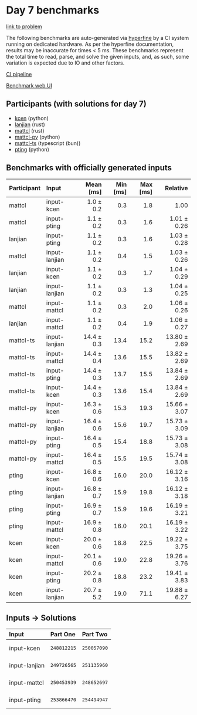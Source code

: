 # Day 7 benchmarks

[link to problem](https://adventofcode.com/2023/day/7)

The following benchmarks are auto-generated via
[hyperfine](https://github.com/sharkdp/hyperfine) by a CI system running on
dedicated hardware. As per the hyperfine documentation, results may be
inaccurate for times < 5 ms. These benchmarks represent the total time to read,
parse, and solve the given inputs, and, as such, some variation is expected due
to IO and other factors.

[CI pipeline](http://ci.papercode.net:8080/teams/main/pipelines/aoc2023)

[Benchmark web UI](https://aoc.ancalagon.black)


## Participants (with solutions for day 7)

- [kcen](https://github.com/kcen/aoc2023) (python)
- [lanjian](https://github.com/lanjian/aoc-2023) (rust)
- [mattcl](https://github.com/mattcl/aoc2023) (rust)
- [mattcl-py](https://github.com/mattcl/aoc2023-py) (python)
- [mattcl-ts](https://github.com/mattcl/aoc2023-js) (typescript (bun))
- [pting](https://github.com/pting/aoc2023) (python)


## Benchmarks with officially generated inputs

| Participant | Input | Mean [ms] | Min [ms] | Max [ms] | Relative |
|:---|:---|---:|---:|---:|---:|
| mattcl | input-kcen | 1.0 ± 0.2 | 0.3 | 1.8 | 1.00 |
| mattcl | input-pting | 1.1 ± 0.2 | 0.3 | 1.6 | 1.01 ± 0.26 |
| lanjian | input-pting | 1.1 ± 0.2 | 0.3 | 1.6 | 1.03 ± 0.28 |
| mattcl | input-lanjian | 1.1 ± 0.2 | 0.4 | 1.5 | 1.03 ± 0.26 |
| lanjian | input-kcen | 1.1 ± 0.2 | 0.3 | 1.7 | 1.04 ± 0.29 |
| lanjian | input-lanjian | 1.1 ± 0.2 | 0.3 | 1.3 | 1.04 ± 0.25 |
| mattcl | input-mattcl | 1.1 ± 0.2 | 0.3 | 2.0 | 1.06 ± 0.26 |
| lanjian | input-mattcl | 1.1 ± 0.2 | 0.4 | 1.9 | 1.06 ± 0.27 |
| mattcl-ts | input-lanjian | 14.4 ± 0.3 | 13.4 | 15.2 | 13.80 ± 2.69 |
| mattcl-ts | input-mattcl | 14.4 ± 0.4 | 13.6 | 15.5 | 13.82 ± 2.69 |
| mattcl-ts | input-pting | 14.4 ± 0.3 | 13.7 | 15.5 | 13.84 ± 2.69 |
| mattcl-ts | input-kcen | 14.4 ± 0.3 | 13.6 | 15.4 | 13.84 ± 2.69 |
| mattcl-py | input-kcen | 16.3 ± 0.6 | 15.3 | 19.3 | 15.66 ± 3.07 |
| mattcl-py | input-lanjian | 16.4 ± 0.6 | 15.6 | 19.7 | 15.73 ± 3.09 |
| mattcl-py | input-pting | 16.4 ± 0.5 | 15.4 | 18.8 | 15.73 ± 3.08 |
| mattcl-py | input-mattcl | 16.4 ± 0.5 | 15.5 | 19.5 | 15.74 ± 3.08 |
| pting | input-kcen | 16.8 ± 0.6 | 16.0 | 20.0 | 16.12 ± 3.16 |
| pting | input-lanjian | 16.8 ± 0.7 | 15.9 | 19.8 | 16.12 ± 3.18 |
| pting | input-pting | 16.9 ± 0.7 | 15.9 | 19.6 | 16.19 ± 3.21 |
| pting | input-mattcl | 16.9 ± 0.8 | 16.0 | 20.1 | 16.19 ± 3.22 |
| kcen | input-kcen | 20.0 ± 0.6 | 18.8 | 22.5 | 19.22 ± 3.75 |
| kcen | input-mattcl | 20.1 ± 0.6 | 19.0 | 22.8 | 19.26 ± 3.76 |
| kcen | input-pting | 20.2 ± 0.8 | 18.8 | 23.2 | 19.41 ± 3.83 |
| kcen | input-lanjian | 20.7 ± 5.2 | 19.0 | 71.1 | 19.88 ± 6.27 |


## Inputs -> Solutions

| Input | Part One | Part Two |
|:---|:---|:---|
|input-kcen|<pre>248812215</pre>|<pre>250057090</pre>|
|input-lanjian|<pre>249726565</pre>|<pre>251135960</pre>|
|input-mattcl|<pre>250453939</pre>|<pre>248652697</pre>|
|input-pting|<pre>253866470</pre>|<pre>254494947</pre>|